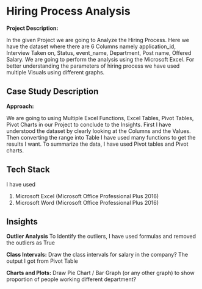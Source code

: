 
# Hiring Process Analysis

**Project Description:**

 In the given Project we are going to Analyze the Hiring Process. Here we have
the dataset where there are 6 Columns namely application_id, Interview Taken on, Status,
event_name, Department, Post name, Offered Salary. We are going to perform the analysis using
the Microsoft Excel. For better understanding the parameters of hiring process we have used
multiple Visuals using different graphs.



## Case Study Description

**Approach:**

We are going to using Multiple Excel Functions, Excel Tables, Pivot Tables, Pivot Charts
in our Project to conclude to the Insights. First I have understood the dataset by clearly looking at the
Columns and the Values. Then converting the range into Table I have used many functions to get
the results I want. To summarize the data, I have used Pivot tables and Pivot charts.
## Tech Stack
I have used
1. Microsoft Excel (Microsoft Office Professional Plus 2016)
2. Microsoft Word (Microsoft Office Professional Plus 2016)


## Insights

**Outlier Analysis**
To Identify the outliers, I have used formulas and removed the outliers as True

**Class Intervals:**
 Draw the class intervals for salary in the company?
The output I got from Pivot Table

**Charts and Plots:** 
Draw Pie Chart / Bar Graph (or any other graph) to show proportion
of people working different department?

